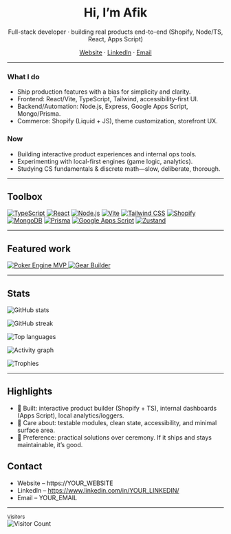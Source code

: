 <!--
README template for a GitHub profile (repo name must equal your username).
Replace: YOUR_GITHUB_USERNAME, YOUR_NAME, YOUR_WEBSITE, YOUR_EMAIL, YOUR_LINKEDIN
-->

<h1 align="center">Hi, I’m Afik</h1>
<p align="center">
  Full-stack developer · building real products end-to-end (Shopify, Node/TS, React, Apps Script)
</p>

<p align="center">
  <a href="https://YOUR_WEBSITE">Website</a> ·
  <a href="https://www.linkedin.com/in/YOUR_LINKEDIN/">LinkedIn</a> ·
  <a href="mailto:YOUR_EMAIL">Email</a>
</p>

---

### What I do
- Ship production features with a bias for simplicity and clarity.
- Frontend: React/Vite, TypeScript, Tailwind, accessibility-first UI.
- Backend/Automation: Node.js, Express, Google Apps Script, Mongo/Prisma.
- Commerce: Shopify (Liquid + JS), theme customization, storefront UX.

### Now
- Building interactive product experiences and internal ops tools.
- Experimenting with local-first engines (game logic, analytics).
- Studying CS fundamentals & discrete math—slow, deliberate, thorough.

---

## Toolbox
[![TypeScript](https://img.shields.io/badge/TypeScript-3178C6?logo=typescript&logoColor=fff)](#)
[![React](https://img.shields.io/badge/React-20232a?logo=react&logoColor=61DAFB)](#)
[![Node.js](https://img.shields.io/badge/Node.js-43853D?logo=node.js&logoColor=fff)](#)
[![Vite](https://img.shields.io/badge/Vite-646CFF?logo=vite&logoColor=fff)](#)
[![Tailwind CSS](https://img.shields.io/badge/Tailwind-06B6D4?logo=tailwindcss&logoColor=fff)](#)
[![Shopify](https://img.shields.io/badge/Shopify-96BF48?logo=shopify&logoColor=000)](#)
[![MongoDB](https://img.shields.io/badge/MongoDB-47A248?logo=mongodb&logoColor=fff)](#)
[![Prisma](https://img.shields.io/badge/Prisma-2D3748?logo=prisma&logoColor=fff)](#)
[![Google Apps Script](https://img.shields.io/badge/Apps%20Script-4285F4?logo=google&logoColor=fff)](#)
[![Zustand](https://img.shields.io/badge/Zustand-000?logo=react&logoColor=fff&label=State%20Mgmt)](#)

---

## Featured work
<!-- Swap repo names to your actual public repos -->
<p align="left">
  <a href="https://github.com/YOUR_GITHUB_USERNAME/poker-engine-mvp">
    <img src="https://github-readme-stats.vercel.app/api/pin/?username=YOUR_GITHUB_USERNAME&repo=poker-engine-mvp&show_owner=true&theme=tokyonight&hide_border=true" alt="Poker Engine MVP"/>
  </a>
  <a href="https://github.com/YOUR_GITHUB_USERNAME/gear-builder">
    <img src="https://github-readme-stats.vercel.app/api/pin/?username=YOUR_GITHUB_USERNAME&repo=gear-builder&show_owner=true&theme=tokyonight&hide_border=true" alt="Gear Builder"/>
  </a>
</p>

---

## Stats
<p align="left">
  <picture>
    <source media="(prefers-color-scheme: dark)" srcset="https://github-readme-stats.vercel.app/api?username=YOUR_GITHUB_USERNAME&show_icons=true&theme=tokyonight&hide_border=true&rank_icon=github&include_all_commits=true"/>
    <img alt="GitHub stats" src="https://github-readme-stats.vercel.app/api?username=YOUR_GITHUB_USERNAME&show_icons=true&hide_border=true&include_all_commits=true"/>
  </picture>
</p>

<p align="left">
  <picture>
    <source media="(prefers-color-scheme: dark)" srcset="https://streak-stats.demolab.com?user=YOUR_GITHUB_USERNAME&theme=tokyonight&hide_border=true"/>
    <img alt="GitHub streak" src="https://streak-stats.demolab.com?user=YOUR_GITHUB_USERNAME&hide_border=true"/>
  </picture>
</p>

<p align="left">
  <picture>
    <source media="(prefers-color-scheme: dark)" srcset="https://github-readme-stats.vercel.app/api/top-langs/?username=YOUR_GITHUB_USERNAME&layout=compact&theme=tokyonight&hide_border=true&langs_count=10"/>
    <img alt="Top languages" src="https://github-readme-stats.vercel.app/api/top-langs/?username=YOUR_GITHUB_USERNAME&layout=compact&hide_border=true&langs_count=10"/>
  </picture>
</p>

<p align="left">
  <img alt="Activity graph" src="https://github-readme-activity-graph.vercel.app/graph?username=YOUR_GITHUB_USERNAME&theme=tokyo-night&hide_border=true"/>
</p>

<!-- Optional trophies -->
<p align="left">
  <img alt="Trophies" src="https://github-profile-trophy.vercel.app/?username=YOUR_GITHUB_USERNAME&theme=onestar&no-frame=true&column=6"/>
</p>

---

## Highlights
- 🧰 Built: interactive product builder (Shopify + TS), internal dashboards (Apps Script), local analytics/loggers.
- 🧪 Care about: testable modules, clean state, accessibility, and minimal surface area.
- 🧭 Preference: practical solutions over ceremony. If it ships and stays maintainable, it’s good.

## Contact
- Website – https://YOUR_WEBSITE  
- LinkedIn – https://www.linkedin.com/in/YOUR_LINKEDIN/  
- Email – YOUR_EMAIL  

---

<sub>Visitors</sub>  
![Visitor Count](https://komarev.com/ghpvc/?username=YOUR_GITHUB_USERNAME&style=flat&color=0e75b6)
